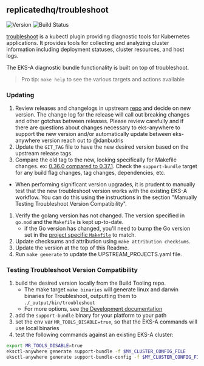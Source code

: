 ## **replicatedhq/troubleshoot**
![Version](https://img.shields.io/badge/version-v0.87.0-blue)
![Build Status](https://codebuild.us-west-2.amazonaws.com/badges?uuid=eyJlbmNyeXB0ZWREYXRhIjoiWlJsdnRmNnRYUjhUV20xaHJYTng2WXVlVXFBbHZPQnpnblh2bzFLYk1VUHAra2VpWFRFNWpMY0ovTC9PWnBBN2JEcDBXcjRSeVoxd3pyWWxQVzQzZFY4PSIsIml2UGFyYW1ldGVyU3BlYyI6IjZxRUdIK2N6TVZNNUdqL0oiLCJtYXRlcmlhbFNldFNlcmlhbCI6MX0%3D&branch=main)

[troubleshoot](https://troubleshoot.sh/) is a kubectl plugin providing diagnostic tools for Kubernetes applications. It provides tools for collecting and analyzing cluster information including deployment statuses, cluster resources, and host logs. 

The EKS-A diagnostic bundle functionality is built on top of troubleshoot.

> Pro tip: `make help` to see the various targets and actions available

### Updating

1. Review releases and changelogs in upstream [repo](https://github.com/replicatedhq/troubleshoot) and decide on new version.
   The change log for the release will call out breaking changes and other gotchas between releases.  Please
   review carefully and if there are questions about changes necessary to eks-anywhere to support the new version
   and/or automatically update between eks-anywhere version reach out to @danbudris
1. Update the `GIT_TAG` file to have the new desired version based on the upstream release tags.
1. Compare the old tag to the new, looking specifically for Makefile changes.
   ex: [0.36.0 compared to 0.37.1](https://github.com/replicatedhq/troubleshoot/compare/v0.36.0...v0.57.1). Check the `support-bundle` target for
   any build flag changes, tag changes, dependencies, etc.
- When performing significant version upgrades, it is prudent to manually test that the new troubleshoot version 
  works with the existing EKS-A workflow. You can do this using the instructions in the section "Manually Testing Troubleshoot Version Compatibility".

1. Verify the golang version has not changed. The version specified in `go.mod` and the `Makefile` is kept up-to-date.
   - if the Go version has changed, you'll need to bump the Go version set in the [project specific `Makefile`](https://github.com/aws/eks-anywhere-build-tooling/blob/main/projects/replicatedhq/troubleshoot/Makefile) to match. 
1. Update checksums and attribution using `make attribution checksums`.
1. Update the version at the top of this Readme.
1. Run `make generate` to update the UPSTREAM_PROJECTS.yaml file.


### Testing Troubleshoot Version Compatibility
1. build the desired version locally from the Build Tooling repo.
   - The make target `make binaries` will generate linux and darwin binaries for Troubleshoot, outputting them to `./_output/bin/troubleshoot`
   - For more options, see [the Development documentation](https://github.com/aws/eks-anywhere-build-tooling/blob/main/docs/development/building-locally.md)
1. add the `support-bundle` binary for your platform to your path
1. set the env var `MR_TOOLS_DISABLE=true`, so that the EKS-A commands will use local binaries
1. test the following commands against an existing EKS-A cluster:
```bash
export MR_TOOLS_DISABLE=true
eksctl-anywhere generate support-bundle -f $MY_CLUSTER_CONFIG_FILE
eksctl-anywhere generate support-bundle-config -f $MY_CLUSTER_CONFIG_FILE
```
